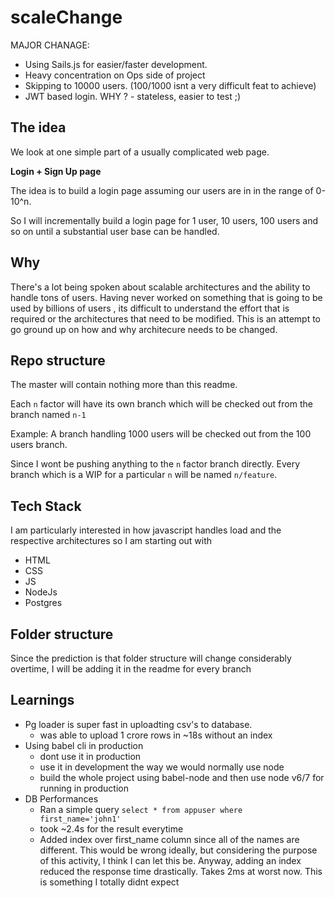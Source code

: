 # scaleChange

MAJOR CHANAGE:
- Using Sails.js for easier/faster development.
- Heavy concentration on Ops side of project
- Skipping to 10000 users. (100/1000 isnt a very difficult feat to achieve)
- JWT based login. WHY ? - stateless, easier to test ;)

  
## The idea

We look at one simple part of a usually complicated web page.

**Login + Sign Up page**

The idea is to build a login page assuming our users are in in the range of 0-10^n.

So I will incrementally build a login page for 1 user, 10 users, 100 users and so on until a substantial user base can be handled.

## Why
There's a lot being spoken about scalable architectures and the ability to handle tons of users.
Having never worked on something that is going to be used by billions of users , its difficult to understand the effort that is required or the architectures that need to be modified. This is an attempt to go ground up on how and why architecure needs to be changed.




## Repo structure

The master will contain nothing more than this readme.

Each `n` factor will have its own branch which will be checked out from the branch named `n-1`

Example:
A branch handling 1000 users will be checked out from the 100 users branch.

Since I wont be pushing anything to the `n` factor branch directly. Every branch which is a WIP for a particular `n`  will be named `n/feature`.

## Tech Stack

I am particularly interested in how javascript handles load and the respective architectures so I am starting out with
* HTML
* CSS
* JS
* NodeJs
* Postgres

## Folder structure
Since the prediction is that folder structure will change considerably overtime, I will be adding it in the readme for every branch

## Learnings
- Pg loader is super fast in uploadting csv's to database.
  - was able to upload 1 crore rows in ~18s without an index
- Using babel cli in production
  - dont use it in production
  - use it in development the way we would normally use node
  - build the whole project using babel-node and then use node v6/7 for running in production
- DB Performances
  - Ran a simple query `select * from appuser where first_name='john1'`
  - took ~2.4s for the result everytime
  - Added index over first_name column since all of the names are different. This would be wrong ideally, but considering the purpose of this activity, I think I can let this be. Anyway, adding an index reduced the response time drastically. Takes 2ms at worst now. This is something I totally didnt expect
